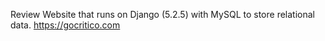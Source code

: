 Review Website that runs on Django (5.2.5) with MySQL to store relational data.
https://gocritico.com

